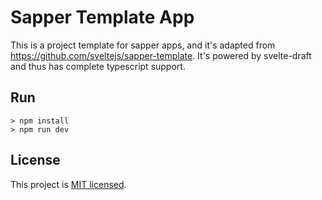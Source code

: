# Sapper Template App

This is a project template for sapper apps, and it's adapted from https://github.com/sveltejs/sapper-template. It's powered by svelte-draft and thus has complete typescript support.

## Run

```shell
> npm install
> npm run dev
```

## License

This project is [MIT licensed](https://github.com/mistlog/sapper-template/blob/master/LICENSE).
